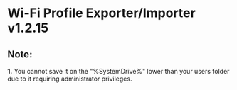 # Wi-Fi Profile Exporter/Importer v1.2.15

## Note:
**1.** You cannot save it on the "%SystemDrive%" lower than your users folder due to it requiring administrator privileges.
